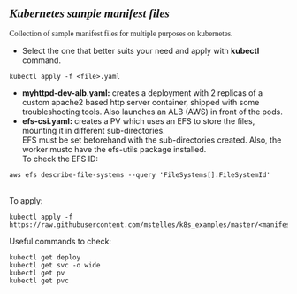 ### <span style="font-family: times, serif; font-size:16pt; font-style:italic;"> Kubernetes sample manifest files

<span style="font-family: calibri, Garamond, 'Comic Sans MS' ;"> Collection of sample manifest files for multiple purposes on kubernetes.</span>

* Select the one that better suits your need and apply with <b>kubectl</b> command.
```
kubectl apply -f <file>.yaml
```
* <b>myhttpd-dev-alb.yaml:</b> creates a deployment with 2 replicas of a custom apache2 based http server container, shipped with some troubleshooting tools. Also launches an ALB (AWS) in front of the pods. </b>
* <b>efs-csi.yaml:</b> creates a PV which uses an EFS to store the files, mounting it in different sub-directories.</b>
<br>EFS must be set beforehand with the sub-directories created. Also, the worker mustc have the efs-utils package installed.
<br>To check the EFS ID:
```
aws efs describe-file-systems --query 'FileSystems[].FileSystemId'
```
<br>To apply:
```
kubectl apply -f https://raw.githubusercontent.com/mstelles/k8s_examples/master/<manifest>.yaml
```
Useful commands to check:
```
kubectl get deploy
kubectl get svc -o wide
kubectl get pv
kubectl get pvc
```
